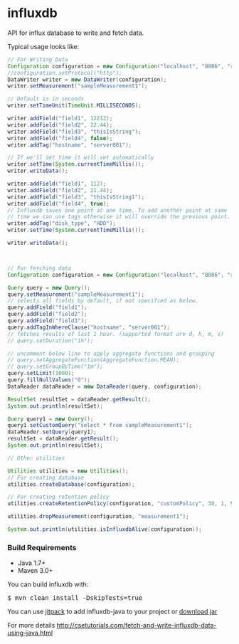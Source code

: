 # influxdb
API for influx database to write and fetch data.

Typical usage looks like:

```java
// For Writing Data
Configuration configuration = new Configuration("localhost", "8086", "root", "root", "Localhost");
//configuration.setProtocol("http");
DataWriter writer = new DataWriter(configuration);
writer.setMeasurement("sampleMeasurement1");

// Default is in seconds
writer.setTimeUnit(TimeUnit.MILLISECONDS);

writer.addField("field1", 12212);
writer.addField("field2", 22.44);
writer.addField("field3", "thisIsString");
writer.addField("field4", false);
writer.addTag("hostname", "server001");

// If we'll set time it will set automatically
writer.setTime(System.currentTimeMillis());
writer.writeData();

writer.addField("field1", 112);
writer.addField("field2", 21.44);
writer.addField("field3", "thisIsString1");
writer.addField("field4", true);
// Influxdb saves one point at one time. To add another point at same
// time we can use tags otherwise it will override the previous point.
writer.addTag("disk_type", "HDD");
writer.setTime(System.currentTimeMillis());

writer.writeData();



// For fetching data
Configuration configuration = new Configuration("localhost", "8086", "root", "root", "Localhost");

Query query = new Query();
query.setMeasurement("sampleMeasurement1");
// selects all fields by default, if not specified as below.
query.addField("field1");
query.addField("field2");
query.addField("field3");
query.addTagInWhereClause("hostname", "server001");
// fetches results of last 1 hour. (supported format are d, h, m, s)
// query.setDuration("1h");

// uncomment below line to apply aggregate functions and grouping
// query.setAggregateFunction(AggregateFunction.MEAN);
// query.setGroupByTime("1m");
query.setLimit(1000);
query.fillNullValues("0");
DataReader dataReader = new DataReader(query, configuration);

ResultSet resultSet = dataReader.getResult();
System.out.println(resultSet);

Query query1 = new Query();
query1.setCustomQuery("select * from sampleMeasurement1");
dataReader.setQuery(query1);
resultSet = dataReader.getResult();
System.out.println(resultSet);

// Other utilities

Utilities utilities = new Utilities();
// For creating database
utilities.createDatabase(configuration);

// For creating retention policy
utilities.createRetentionPolicy(configuration, "customPolicy", 30, 1, true);

utilities.dropMeasurement(configuration, "measurement1");

System.out.println(utilities.isInfluxdbAlive(configuration));
```

### Build Requirements

*   Java 1.7+
*   Maven 3.0+

You can build influxdb with:

<pre>$ mvn clean install -DskipTests=true</pre>

You can use [jitpack](https://jitpack.io) to add influxdb-java to your project or [download jar](https://github.com/ashishdoneriya/influxdb-java/releases/download/2.5.2/influxdb-2.5.2.jar)

For more details http://csetutorials.com/fetch-and-write-influxdb-data-using-java.html
